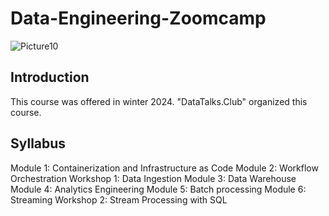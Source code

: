 # Data-Engineering-Zoomcamp


![Picture10](https://github.com/AFARNOOD/Data-Engineering-Zoomcamp/assets/145398892/d73329d9-af29-4abd-adb1-6f6fd544e45a)


## Introduction

This course was offered in winter 2024. "DataTalks.Club" organized this course.


## Syllabus

Module 1: Containerization and Infrastructure as Code
Module 2: Workflow Orchestration
Workshop 1: Data Ingestion
Module 3: Data Warehouse
Module 4: Analytics Engineering
Module 5: Batch processing
Module 6: Streaming
Workshop 2: Stream Processing with SQL
